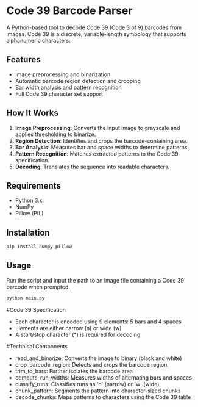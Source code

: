# Code 39 Barcode Parser

A Python-based tool to decode Code 39 (Code 3 of 9) barcodes from images. Code 39 is a discrete, variable-length symbology that supports alphanumeric characters.

## Features

- Image preprocessing and binarization
- Automatic barcode region detection and cropping
- Bar width analysis and pattern recognition
- Full Code 39 character set support

## How It Works

1. **Image Preprocessing**: Converts the input image to grayscale and applies thresholding to binarize.
2. **Region Detection**: Identifies and crops the barcode-containing area.
3. **Bar Analysis**: Measures bar and space widths to determine patterns.
4. **Pattern Recognition**: Matches extracted patterns to the Code 39 specification.
5. **Decoding**: Translates the sequence into readable characters.

## Requirements

- Python 3.x
- NumPy
- Pillow (PIL)

## Installation

```bash
pip install numpy pillow
```
## Usage

Run the script and input the path to an image file containing a Code 39 barcode when prompted.

```bash
python main.py
```

#Code 39 Specification
- Each character is encoded using 9 elements: 5 bars and 4 spaces
- Elements are either narrow (n) or wide (w)
- A start/stop character (*) is required for decoding

#Technical Components
- read_and_binarize: Converts the image to binary (black and white)
- crop_barcode_region: Detects and crops the barcode region
- trim_to_bars: Further isolates the barcode area
- compute_run_widths: Measures widths of alternating bars and spaces
- classify_runs: Classifies runs as 'n' (narrow) or 'w' (wide)
- chunk_pattern: Segments the pattern into character-sized chunks
- decode_chunks: Maps patterns to characters using the Code 39 table



